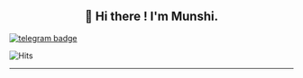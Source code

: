 <h2 align="center">👋 Hi there ! I'm Munshi. </h2>


[![telegram badge](https://img.shields.io/badge/-Nihaj-blue?style=flat&logo=telegram)](https://t.me/Mun_shi)


![Hits](https://hits.seeyoufarm.com/api/count/incr/badge.svg?url=https://github.com/Mun-shi)

---
<!--
### About me ;) 
 
- 🌱 I’m currently Flexible with <br><img src="https://raw.githubusercontent.com/github/explore/80688e429a7d4ef2fca1e82350fe8e3517d3494d/topics/python/python.png" alt="Python" height="40" style="vertical-align:top; margin:4px">   <img src="https://raw.githubusercontent.com/github/explore/80688e429a7d4ef2fca1e82350fe8e3517d3494d/topics/cpp/cpp.png" alt="C++" height="40" style="vertical-align:top; margin:4px">   <img src="https://raw.githubusercontent.com/github/explore/80688e429a7d4ef2fca1e82350fe8e3517d3494d/topics/c/c.png" alt="C" height="40" style="vertical-align:top; margin:4px">   <img src="https://raw.githubusercontent.com/github/explore/80688e429a7d4ef2fca1e82350fe8e3517d3494d/topics/django/django.png" alt="django" height="40" style="vertical-align:top; margin:4px"> <img src="https://raw.githubusercontent.com/github/explore/80688e429a7d4ef2fca1e82350fe8e3517d3494d/topics/html/html.png" alt="HTML" height="40" style="vertical-align:top; margin:4px"><img src="https://raw.githubusercontent.com/github/explore/80688e429a7d4ef2fca1e82350fe8e3517d3494d/topics/css/css.png" alt="CSS" height="40" style="vertical-align:top; margin:4px">   <img src="https://raw.githubusercontent.com/github/explore/80688e429a7d4ef2fca1e82350fe8e3517d3494d/topics/java/java.png" alt="JS" height="40" style="vertical-align:top; margin:4px">
- 💬 Ask me about **Git and Python**
- 🕵️ **Reach me on Telegram - [@Nihaj](https://t.me/K_NHJ)**
-->
<!--
---

### Status
![Git Stats](https://github-readme-stats.vercel.app/api?username=NHJ-K&theme=tokyonight&show_icons=true)

---
-->
<!--![Top Langs](https://github-readme-stats.vercel.app/api/top-langs/?username=NHJ-K&theme=tokyonight)-->

